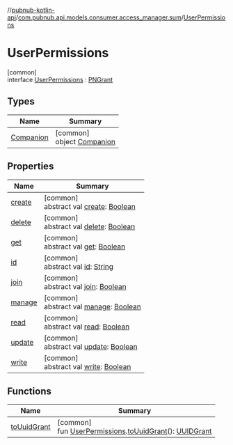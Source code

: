 //[pubnub-kotlin-api](../../../index.md)/[com.pubnub.api.models.consumer.access_manager.sum](../index.md)/[UserPermissions](index.md)

# UserPermissions

[common]\
interface [UserPermissions](index.md) : [PNGrant](../../com.pubnub.api.models.consumer.access_manager.v3/-p-n-grant/index.md)

## Types

| Name | Summary |
|---|---|
| [Companion](-companion/index.md) | [common]<br>object [Companion](-companion/index.md) |

## Properties

| Name | Summary |
|---|---|
| [create](../../com.pubnub.api.models.consumer.access_manager.v3/-p-n-grant/create.md) | [common]<br>abstract val [create](../../com.pubnub.api.models.consumer.access_manager.v3/-p-n-grant/create.md): [Boolean](https://kotlinlang.org/api/latest/jvm/stdlib/kotlin/-boolean/index.html) |
| [delete](../../com.pubnub.api.models.consumer.access_manager.v3/-p-n-grant/delete.md) | [common]<br>abstract val [delete](../../com.pubnub.api.models.consumer.access_manager.v3/-p-n-grant/delete.md): [Boolean](https://kotlinlang.org/api/latest/jvm/stdlib/kotlin/-boolean/index.html) |
| [get](../../com.pubnub.api.models.consumer.access_manager.v3/-p-n-grant/get.md) | [common]<br>abstract val [get](../../com.pubnub.api.models.consumer.access_manager.v3/-p-n-grant/get.md): [Boolean](https://kotlinlang.org/api/latest/jvm/stdlib/kotlin/-boolean/index.html) |
| [id](../../com.pubnub.api.models.consumer.access_manager.v3/-p-n-grant/id.md) | [common]<br>abstract val [id](../../com.pubnub.api.models.consumer.access_manager.v3/-p-n-grant/id.md): [String](https://kotlinlang.org/api/latest/jvm/stdlib/kotlin/-string/index.html) |
| [join](../../com.pubnub.api.models.consumer.access_manager.v3/-p-n-grant/join.md) | [common]<br>abstract val [join](../../com.pubnub.api.models.consumer.access_manager.v3/-p-n-grant/join.md): [Boolean](https://kotlinlang.org/api/latest/jvm/stdlib/kotlin/-boolean/index.html) |
| [manage](../../com.pubnub.api.models.consumer.access_manager.v3/-p-n-grant/manage.md) | [common]<br>abstract val [manage](../../com.pubnub.api.models.consumer.access_manager.v3/-p-n-grant/manage.md): [Boolean](https://kotlinlang.org/api/latest/jvm/stdlib/kotlin/-boolean/index.html) |
| [read](../../com.pubnub.api.models.consumer.access_manager.v3/-p-n-grant/read.md) | [common]<br>abstract val [read](../../com.pubnub.api.models.consumer.access_manager.v3/-p-n-grant/read.md): [Boolean](https://kotlinlang.org/api/latest/jvm/stdlib/kotlin/-boolean/index.html) |
| [update](../../com.pubnub.api.models.consumer.access_manager.v3/-p-n-grant/update.md) | [common]<br>abstract val [update](../../com.pubnub.api.models.consumer.access_manager.v3/-p-n-grant/update.md): [Boolean](https://kotlinlang.org/api/latest/jvm/stdlib/kotlin/-boolean/index.html) |
| [write](../../com.pubnub.api.models.consumer.access_manager.v3/-p-n-grant/write.md) | [common]<br>abstract val [write](../../com.pubnub.api.models.consumer.access_manager.v3/-p-n-grant/write.md): [Boolean](https://kotlinlang.org/api/latest/jvm/stdlib/kotlin/-boolean/index.html) |

## Functions

| Name | Summary |
|---|---|
| [toUuidGrant](../to-uuid-grant.md) | [common]<br>fun [UserPermissions](index.md).[toUuidGrant](../to-uuid-grant.md)(): [UUIDGrant](../../com.pubnub.api.models.consumer.access_manager.v3/-u-u-i-d-grant/index.md) |
